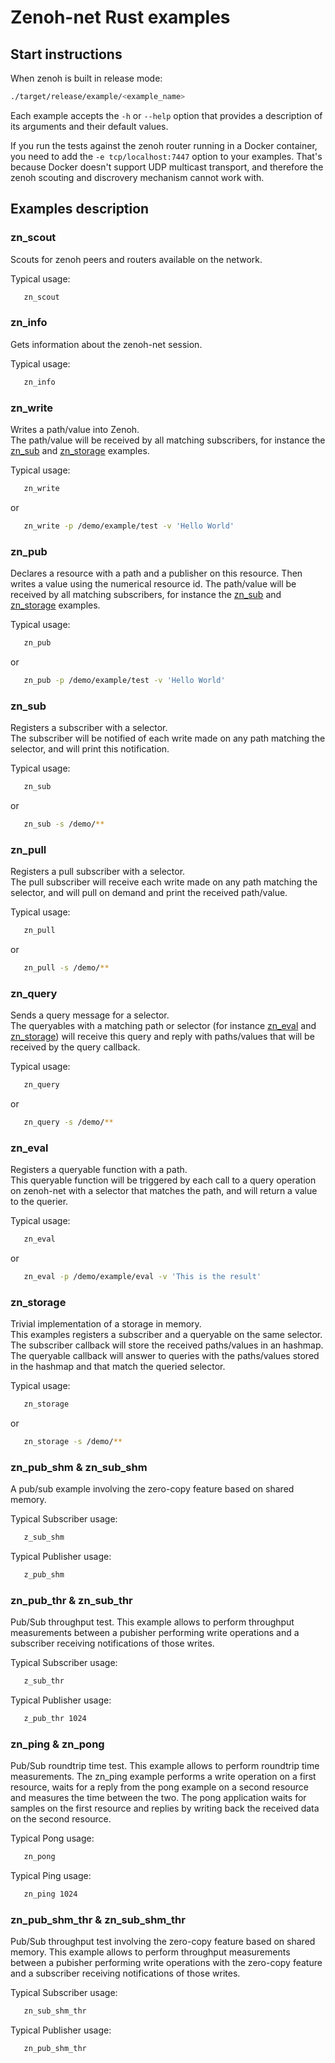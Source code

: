 # Zenoh-net Rust examples

## Start instructions

   When zenoh is built in release mode:
   ```bash
   ./target/release/example/<example_name>
   ```

   Each example accepts the `-h` or `--help` option that provides a description of its arguments and their default values.

   If you run the tests against the zenoh router running in a Docker container, you need to add the
   `-e tcp/localhost:7447` option to your examples. That's because Docker doesn't support UDP multicast
   transport, and therefore the zenoh scouting and discrovery mechanism cannot work with.

## Examples description

### zn_scout

   Scouts for zenoh peers and routers available on the network.

   Typical usage:
   ```bash
      zn_scout
   ```

### zn_info

   Gets information about the zenoh-net session.

   Typical usage:
   ```bash
      zn_info
   ```


### zn_write

   Writes a path/value into Zenoh.  
   The path/value will be received by all matching subscribers, for instance the [zn_sub](#zn_sub)
   and [zn_storage](#zn_storage) examples.

   Typical usage:
   ```bash
      zn_write
   ```
   or
   ```bash
      zn_write -p /demo/example/test -v 'Hello World'
   ```

### zn_pub

   Declares a resource with a path and a publisher on this resource. Then writes a value using the numerical resource id.
   The path/value will be received by all matching subscribers, for instance the [zn_sub](#zn_sub)
   and [zn_storage](#zn_storage) examples.

   Typical usage:
   ```bash
      zn_pub
   ```
   or
   ```bash
      zn_pub -p /demo/example/test -v 'Hello World'
   ```

### zn_sub

   Registers a subscriber with a selector.  
   The subscriber will be notified of each write made on any path matching the selector,
   and will print this notification.

   Typical usage:
   ```bash
      zn_sub
   ```
   or
   ```bash
      zn_sub -s /demo/**
   ```

### zn_pull

   Registers a pull subscriber with a selector.  
   The pull subscriber will receive each write made on any path matching the selector,
   and will pull on demand and print the received path/value.

   Typical usage:
   ```bash
      zn_pull
   ```
   or
   ```bash
      zn_pull -s /demo/**
   ```

### zn_query

   Sends a query message for a selector.  
   The queryables with a matching path or selector (for instance [zn_eval](#zn_eval) and [zn_storage](#zn_storage))
   will receive this query and reply with paths/values that will be received by the query callback.

   Typical usage:
   ```bash
      zn_query
   ```
   or
   ```bash
      zn_query -s /demo/**
   ```

### zn_eval

   Registers a queryable function with a path.  
   This queryable function will be triggered by each call to a query operation on zenoh-net
   with a selector that matches the path, and will return a value to the querier.

   Typical usage:
   ```bash
      zn_eval
   ```
   or
   ```bash
      zn_eval -p /demo/example/eval -v 'This is the result'
   ```

### zn_storage

   Trivial implementation of a storage in memory.  
   This examples registers a subscriber and a queryable on the same selector.
   The subscriber callback will store the received paths/values in an hashmap.
   The queryable callback will answer to queries with the paths/values stored in the hashmap
   and that match the queried selector.

   Typical usage:
   ```bash
      zn_storage
   ```
   or
   ```bash
      zn_storage -s /demo/**
   ```

### zn_pub_shm & zn_sub_shm

   A pub/sub example involving the zero-copy feature based on shared memory.

   Typical Subscriber usage:
   ```bash
      z_sub_shm
   ```

   Typical Publisher usage:
   ```bash
      z_pub_shm
   ```

### zn_pub_thr & zn_sub_thr

   Pub/Sub throughput test.
   This example allows to perform throughput measurements between a pubisher performing
   write operations and a subscriber receiving notifications of those writes.

   Typical Subscriber usage:
   ```bash
      z_sub_thr
   ```

   Typical Publisher usage:
   ```bash
      z_pub_thr 1024
   ```

### zn_ping & zn_pong

   Pub/Sub roundtrip time test.
   This example allows to perform roundtrip time measurements. The zn_ping example 
   performs a write operation on a first resource, waits for a reply from the pong 
   example on a second resource and measures the time between the two.
   The pong application waits for samples on the first resource and replies by
   writing back the received data on the second resource.

   Typical Pong usage:
   ```bash
      zn_pong
   ```

   Typical Ping usage:
   ```bash
      zn_ping 1024
   ```

### zn_pub_shm_thr & zn_sub_shm_thr

   Pub/Sub throughput test involving the zero-copy feature based on shared memory.
   This example allows to perform throughput measurements between a pubisher performing
   write operations with the zero-copy feature and a subscriber receiving notifications
   of those writes.

   Typical Subscriber usage:
   ```bash
      zn_sub_shm_thr
   ```

   Typical Publisher usage:
   ```bash
      zn_pub_shm_thr
   ```
